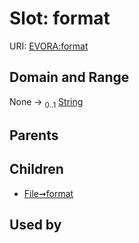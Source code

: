 
# Slot: format



URI: [EVORA:format](https://evora-project.eu/format)


## Domain and Range

None &#8594;  <sub>0..1</sub> [String](types/String.md)

## Parents


## Children

 *  [File➞format](File_format.md)

## Used by

